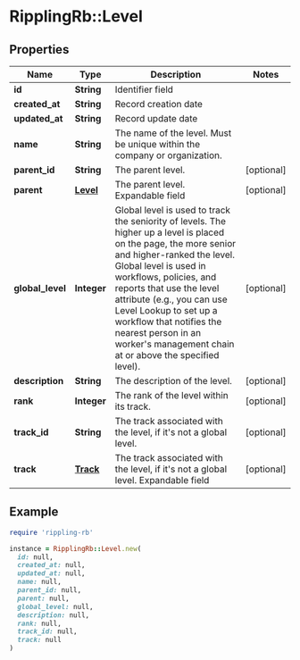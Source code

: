 # RipplingRb::Level

## Properties

| Name | Type | Description | Notes |
| ---- | ---- | ----------- | ----- |
| **id** | **String** | Identifier field |  |
| **created_at** | **String** | Record creation date |  |
| **updated_at** | **String** | Record update date |  |
| **name** | **String** | The name of the level. Must be unique within the company or organization. |  |
| **parent_id** | **String** | The parent level. | [optional] |
| **parent** | [**Level**](Level.md) | The parent level.  Expandable field | [optional] |
| **global_level** | **Integer** | Global level is used to track the seniority of levels. The higher up a level is placed on the page, the more senior and higher-ranked the level. Global level is used in workflows, policies, and reports that use the level attribute (e.g., you can use Level Lookup to set up a workflow that notifies the nearest person in an worker&#39;s management chain at or above the specified level). | [optional] |
| **description** | **String** | The description of the level. | [optional] |
| **rank** | **Integer** | The rank of the level within its track. | [optional] |
| **track_id** | **String** | The track associated with the level, if it&#39;s not a global level. | [optional] |
| **track** | [**Track**](Track.md) | The track associated with the level, if it&#39;s not a global level.  Expandable field | [optional] |

## Example

```ruby
require 'rippling-rb'

instance = RipplingRb::Level.new(
  id: null,
  created_at: null,
  updated_at: null,
  name: null,
  parent_id: null,
  parent: null,
  global_level: null,
  description: null,
  rank: null,
  track_id: null,
  track: null
)
```

